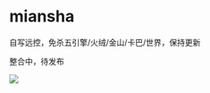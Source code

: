 # miansha

自写远控，免杀五引擎/火绒/金山/卡巴/世界，保持更新

整合中，待发布

![](https://i.loli.net/2021/02/25/64geVmJqh95KL2H.png)
